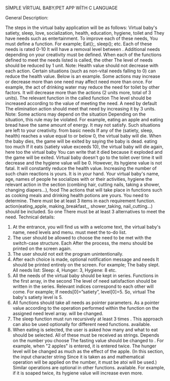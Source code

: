 SİMPLE VİRTUAL BABY/PET APP WİTH C LANGUAGE 

General Description:

The steps in the virtual baby application will be as follows:
Virtual baby's satiety, sleep, love, socialization, health, education, hygiene, toilet and
They have needs such as entertainment. To improve each of these needs,
You must define a function. For example; Eat();, sleep(); etc. Each of these needs is rated 0-10
It will have a removal level between . Additional needs depending on your creativity
must be defined.
When each of the functions defined to meet the needs listed is called, the other
The level of needs should be reduced by 1 unit. Note: Health value should not decrease with each 
action.
Certain situations (such as non-vital needs falling to 0) can reduce the health value.
Below is an example. Some actions may increase or decrease more than one need
may affect need more than once. For example, the act of drinking water may reduce the need for 
toilet by other factors.
It will decrease more than the actions (2 units more, total of 3 units). The relevant function in the 
called function
The level should be increased according to the value of meeting the need. A need by default
The elimination action should meet that need by increasing it by 3 units. Note: Some actions may 
depend on the situation
Depending on the situation, this rule may be violated. For example, eating an apple and eating bread 
have the same amount of energy.
It may not satisfy. Such situations are left to your creativity. from basic needs
If any of the (satiety, sleep, health) reaches a value equal to or below 0, the virtual baby
will die. When the baby dies, the game will be exited by saying the baby is dead. eating too much
If it eats (satiety value exceeds 10), the virtual baby will die again, here too the virtual baby
You can write that it died because it exploded and the game will be exited. Virtual baby doesn't go to 
the toilet
over time it will decrease and the hygiene value will be 0. However, its hygiene value is not fatal.
It will constantly reduce the health value. Increasing the number of such chain reactions is yours.
It is in your hand.
Your virtual baby's name, age, names of people he socializes with or their activities, hygiene
the relevant action in the section (combing hair, cutting nails, taking a shower, changing diapers…), 
food
The actions that will take place in functions such as cooking meals and drinking health potions are 
yours.
You need to determine. There must be at least 3 items in each requirement function.
action(eating_apple, making_breakfast_, shower_taking, nail_cutting...) should be included. So one
There must be at least 3 alternatives to meet the need. 
Technical details:
1) At the entrance, you will find us with a welcome text, the virtual baby's name, need levels and 
menu.
must meet the to-do list.
3) The user should be allowed to choose the need to be met with the switch-case structure. Each
After the process, the menu should be printed on the screen again.
4) The user should not exit the program unintentionally.
5) After each choice is made, optional notification message and needs
It should be printed entirely on the screen. For example; The baby slept. All needs list:
Sleep: 4, Hunger: 3, Hygiene: 8 etc.
6) All the needs of the virtual baby should be kept in series. Functions in the first array, in the second
The level of need satisfaction should be written in the series. Relevant indices correspond to each 
other
will come. For example; If needs[0]=”satiety”, level[0]=5. So, virtual
The baby's satiety level is 5.
7) All functions should take all needs as pointer parameters. As a pointer
value according to the operation performed within the function on the assigned need level array.
will be changed.
8) The sleep function must run recursively at least 3 times . This approach can also be used optionally 
for different need functions.
available.
9) When eating is selected, the user is asked how many and what to eat
should be selected. All of these must be received as strings. Depends on the number you choose
The fasting value should be changed to . For example, when "2 apples" is entered, it is entered twice.
The hunger level will be changed as much as the effect of the apple. (In this section, the input 
character string
Since it is taken as and mathematical operation will be applied on the number, it must be
atoi will be used.) Similar operations are optional in other functions.
available. For example, if it is soaped twice, its hygiene value will increase even more.
